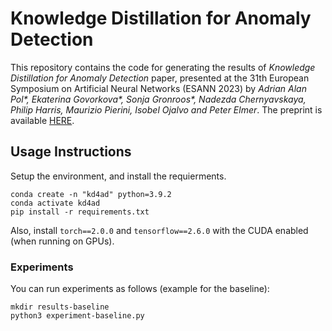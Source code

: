 # Knowledge Distillation for Anomaly Detection

This repository contains the code for generating the results of *Knowledge Distillation for Anomaly Detection* paper, presented at the 31th European Symposium on Artificial Neural Networks (ESANN 2023) by _Adrian Alan Pol\*, Ekaterina Govorkova\*, Sonja Gronroos\*, Nadezda Chernyavskaya, Philip Harris, Maurizio Pierini, Isobel Ojalvo and Peter Elmer_. The preprint is available [HERE](https://arxiv.org/).

## Usage Instructions
Setup the environment, and install the requierments.
```
conda create -n "kd4ad" python=3.9.2
conda activate kd4ad
pip install -r requirements.txt
```
Also, install `torch==2.0.0` and `tensorflow==2.6.0` with the CUDA enabled (when running on GPUs).

### Experiments
You can run experiments as follows (example for the baseline):
```
mkdir results-baseline
python3 experiment-baseline.py
```
